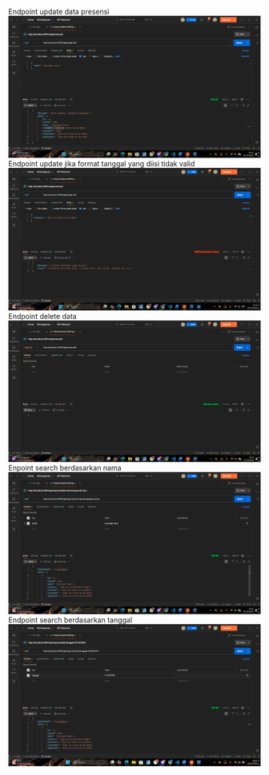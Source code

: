 Endpoint update data presensi
![update data presensi](./SS5/updatapresensi.png)
Endpoint update jika format tanggal yang diisi tidak valid
![update data tanggal salah](./SS5/updatetanggaltidakvalid.png)
Endpoint delete data
![delete](./SS5/delete5.png)
Enpoint search berdasarkan nama
![search nama](./SS5/srcnama.png)
Endpoint search berdasarkan tanggal
![searcg tanggal](./SS5/srctanggal.png)
